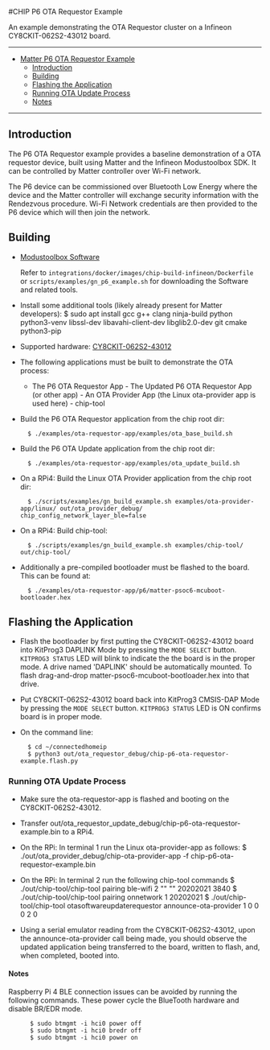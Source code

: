 #CHIP P6 OTA Requestor Example

An example demonstrating the OTA Requestor cluster on a Infineon
CY8CKIT-062S2-43012 board.

<hr>

-   [Matter P6 OTA Requestor Example](#chip-p6-ota-requestor-example)
    -   [Introduction](#introduction)
    -   [Building](#building)
    -   [Flashing the Application](#flashing-the-application)
    -   [Running OTA Update Process](#running-ota-update-process)
    -   [Notes](#notes)

<hr>

<a name="introduction"></a>

## Introduction

The P6 OTA Requestor example provides a baseline demonstration of a OTA
requestor device, built using Matter and the Infineon Modustoolbox SDK. It can
be controlled by Matter controller over Wi-Fi network.

The P6 device can be commissioned over Bluetooth Low Energy where the device and
the Matter controller will exchange security information with the Rendezvous
procedure. Wi-Fi Network credentials are then provided to the P6 device which
will then join the network.

<a name="building"></a>

## Building

-   [Modustoolbox Software](https://www.cypress.com/products/modustoolbox)

    Refer to `integrations/docker/images/chip-build-infineon/Dockerfile` or
    `scripts/examples/gn_p6_example.sh` for downloading the Software and related
    tools.

-   Install some additional tools (likely already present for Matter
    developers): \$ sudo apt install gcc g++ clang ninja-build python
    python3-venv libssl-dev libavahi-client-dev libglib2.0-dev git cmake
    python3-pip

-   Supported hardware:
    [CY8CKIT-062S2-43012](https://www.cypress.com/CY8CKIT-062S2-43012)

*   The following applications must be built to demonstrate the OTA process:

    -   The P6 OTA Requestor App - The Updated P6 OTA Requestor App (or other
        app) - An OTA Provider App (the Linux ota-provider app is used here) -
        chip-tool

*   Build the P6 OTA Requestor application from the chip root dir:

          $ ./examples/ota-requestor-app/examples/ota_base_build.sh

*   Build the P6 OTA Update application from the chip root dir:

          $ ./examples/ota-requestor-app/examples/ota_update_build.sh

*   On a RPi4: Build the Linux OTA Provider application from the chip root dir:

          $ ./scripts/examples/gn_build_example.sh examples/ota-provider-app/linux/ out/ota_provider_debug/ chip_config_network_layer_ble=false

*   On a RPi4: Build chip-tool:

          $ ./scripts/examples/gn_build_example.sh examples/chip-tool/ out/chip-tool/

*   Additionally a pre-compiled bootloader must be flashed to the board. This
    can be found at:

          $ ./examples/ota-requestor-app/p6/matter-psoc6-mcuboot-bootloader.hex

<a name="flashing-the-application"></a>

## Flashing the Application

-   Flash the bootloader by first putting the CY8CKIT-062S2-43012 board into
    KitProg3 DAPLINK Mode by pressing the `MODE SELECT` button.
    `KITPROG3 STATUS` LED will blink to indicate the the board is in the proper
    mode. A drive named 'DAPLINK' should be automatically mounted. To flash
    drag-and-drop matter-psoc6-mcuboot-bootloader.hex into that drive.

-   Put CY8CKIT-062S2-43012 board back into KitProg3 CMSIS-DAP Mode by pressing
    the `MODE SELECT` button. `KITPROG3 STATUS` LED is ON confirms board is in
    proper mode.

-   On the command line:

          $ cd ~/connectedhomeip
          $ python3 out/ota_requestor_debug/chip-p6-ota-requestor-example.flash.py

<a name="running-ota-update-process"></a>

### Running OTA Update Process

-   Make sure the ota-requestor-app is flashed and booting on the
    CY8CKIT-062S2-43012.

-   Transfer out/ota_requestor_update_debug/chip-p6-ota-requestor-example.bin to
    a RPi4.

-   On the RPi: In terminal 1 run the Linux ota-provider-app as follows: \$
    ./out/ota_provider_debug/chip-ota-provider-app -f
    chip-p6-ota-requestor-example.bin

-   On the RPi: In terminal 2 run the following chip-tool commands
    $ ./out/chip-tool/chip-tool pairing ble-wifi 2 "<SSID>" "<PASSWORD>" 20202021 3840
    $
    ./out/chip-tool/chip-tool pairing onnetwork 1 20202021 \$
    ./out/chip-tool/chip-tool otasoftwareupdaterequestor announce-ota-provider 1
    0 0 0 2 0

-   Using a serial emulator reading from the CY8CKIT-062S2-43012, upon the
    announce-ota-provider call being made, you should observe the updated
    application being transferred to the board, written to flash, and, when
    completed, booted into.

<a name="notes"></a>

#### Notes

Raspberry Pi 4 BLE connection issues can be avoided by running the following
commands. These power cycle the BlueTooth hardware and disable BR/EDR mode.

          $ sudo btmgmt -i hci0 power off
          $ sudo btmgmt -i hci0 bredr off
          $ sudo btmgmt -i hci0 power on

